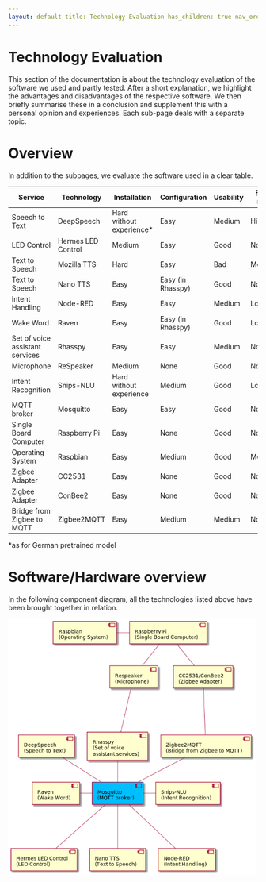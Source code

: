 ```yaml
---
layout: default title: Technology Evaluation has_children: true nav_order: 5
---
```


# Technology Evaluation

This section of the documentation is about the technology evaluation of the software we used and partly tested. After a
short explanation, we highlight the advantages and disadvantages of the respective software. We then briefly summarise
these in a conclusion and supplement this with a personal opinion and experiences. Each sub-page deals with a separate
topic.

# Overview

In addition to the subpages, we evaluate the software used in a clear table.

| Service                         | Technology         | Installation             | Configuration     | Usability | Error rate |
|---------------------------------|--------------------|--------------------------|-------------------|-----------|------------|
| Speech to Text                  | DeepSpeech         | Hard without experience* | Easy              | Medium    | High       |
| LED Control                     | Hermes LED Control | Medium                   | Easy              | Good      | None       |
| Text to Speech                  | Mozilla TTS        | Hard                     | Easy              | Bad       | Medium     |
| Text to Speech                  | Nano TTS           | Easy                     | Easy (in Rhasspy) | Good      | None       |
| Intent Handling                 | Node-RED           | Easy                     | Easy              | Medium    | Low        |
| Wake Word                       | Raven              | Easy                     | Easy (in Rhasspy) | Good      | Low        |
| Set of voice assistant services | Rhasspy            | Easy                     | Easy              | Medium    | None       |
| Microphone                      | ReSpeaker          | Medium                   | None              | Good      | None       |
| Intent Recognition              | Snips-NLU          | Hard without experience  | Medium            | Good      | Low        |
| MQTT broker                     | Mosquitto          | Easy                     | Easy              | Good      | None       |
| Single Board Computer           | Raspberry Pi       | Easy                     | None              | Good      | None       |
| Operating System                | Raspbian           | Easy                     | Medium            | Good      | Medium     |
| Zigbee Adapter                  | CC2531             | Easy                     | None              | Good      | None       |
| Zigbee Adapter                  | ConBee2            | Easy                     | None              | Good      | None       |
| Bridge from Zigbee to MQTT      | Zigbee2MQTT        | Easy                     | Medium            | Medium    | None       |

*as for German pretrained model

# Software/Hardware overview

In the following component diagram, all the technologies listed above have been brought together in relation.

<img src='../../assets/software_hardware_overview.png' width='500' alt="Software and hardware overview">

